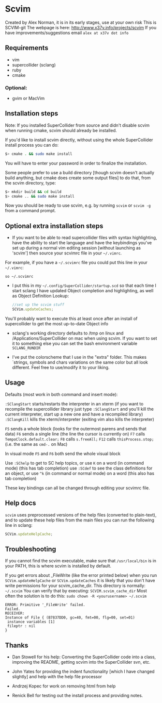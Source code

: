 Scvim
=====

Created by Alex Norman, it is in its early stages, use at your own risk
This is SCVIM-git
The webpage is here: http://www.x37v.info/projects/scvim
If you have improvements/suggestions email `alex at x37v dot info`


Requirements
------------

- vim
- supercollider (sclang)
- ruby
- cmake

### Optional:

- gvim or MacVim


Installation steps
------------------

Note: If you installed SuperCollider from source and didn't disable scvim when running cmake, scvim should already be installed.

If you'd like to install scvim directly, without using the whole SuperCollider install process you can do:

```bash
$> cmake . && sudo make install
```

You will have to enter your password in order to finalize the installation.

Some people prefer to use a build directory [though scvim doesn't actually build anything, but cmake does create some output files] to do that, from the scvim directory, type:

```bash
$> mkdir build && cd build
$> cmake .. && sudo make install
```

Now you should be ready to use scvim, e.g. by running `scvim` or `scvim -g` from a command prompt.


Optional extra installation steps
---------------------------------

* If you want to be able to read supercollider files with syntax highlighting, 
have the ability to start the language and have the keybindings you've set
up during a normal vim editing session [without launching as 'scvim'] then
source your scvimrc file in your `~/.vimrc`.

For example, if you have a `~/.scvimrc` file you could put this line in your `~/.vimrc`:

   `so ~/.scvimrc`

* I put this in my `~/.config/SuperCollider/startup.scd` so that each time I start sclang I have updated
Object completion and highlighting, as well as Object Definition Lookup:

  ```javascript
  //set up the scvim stuff
  SCVim.updateCaches;
  ```

You'll probably want to execute this at least once after an install of
supercollider to get the most up-to-date Object info

* sclang's working directory defaults to /tmp on linux and
/Applications/SuperCollider on mac when using scvim. If you want to
set it to something else you can set the bash environment variable
`SCLANG_RUNDIR`

* I've put the colorscheme that I use in the "extra" folder. This makes
`strings, symbols and chars variations on the same color but all look
different.  Feel free to use/modify it to your liking.


Usage
-----

Defaults (most work in both command and insert mode):

`:SClangStart` starts/restarts the interpreter in an xterm
(if you want to recompile the supercollider library just type `:SClangStart` and you'll
kill the current interpreter, start up a new one and have a recompiled library)
`:SClangKill` kills the xterm/interpreter (exiting vim also kills the interpreter)

`F5` sends a whole block (looks for the outermost parens and sends that data)
`F6` sends a single line (the line the cursor is currently on)
`F7` calls `TempoClock.default.clear;`
`F8` calls `s.freeAll;`
`F12` calls `thisProcess.stop;` (i.e. the same as `cmd-.` on Mac)

In visual mode `F5` and `F6` both send the whole visual block

Use `:SChelp` to get to SC help topics, or use `K` on a word (in command mode)
   (this has tab completion)
use `:SCdef` to see the class definitions for an object, or use `^k` (in command or normal mode)
on a word (this also has tab completion)

These key bindings can all be changed through editing your scvimrc file.


Help docs
---------

`scvim` uses preprocessed versions of the help files (converted to plain-text),
and to update these help files from the main files you can run the following
line in sclang:

  ```javascript
  SCVim.updateHelpCache;
  ```


Troubleshooting
---------------

If you cannot find the scvim executable, make sure that `/usr/local/bin` is
in your PATH, this is where scvim is installed by default.

If you get errors about _FileWrite (like the error printed below) when you run
`SCVim.updateHelpCache` or `SCVim.updateCaches` it is likely that you don't have
write permissions for your scvim_cache_dir.
This directory is normally: `~/.scvim`
You can verify that by executing: `SCVIM.scvim_cache_dir`
Most often the solution is to do this: `sudo chown -R <yourusername> ~/.scvim`

```
ERROR: Primitive '_FileWrite' failed.
Failed.
RECEIVER:
Instance of File { (B7837DD0, gc=40, fmt=00, flg=00, set=01)
 instance variables [1]
 fileptr : nil
}
```


Thanks
------

- Dan Stowell for his help:
Converting the SuperCollider code into a class, improving the README,
getting scvim into the SuperCollider svn, etc.

- John Yates for providing the indent functionality [which I have changed slightly] and help with the help file processor

- Andrzej Kopec for work on removing html from help

- Renick Bell for testing out the install process and providing notes.
